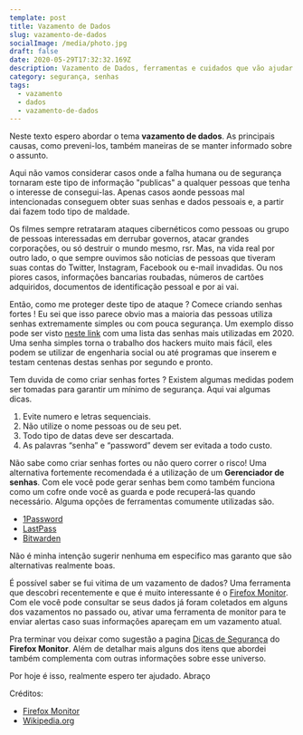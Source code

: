 ```yaml
---
template: post
title: Vazamento de Dados
slug: vazamento-de-dados
socialImage: /media/photo.jpg
draft: false
date: 2020-05-29T17:32:32.169Z
description: Vazamento de Dados, ferramentas e cuidados que vão ajudar a se proteger melhor.
category: segurança, senhas
tags:
  - vazamento
  - dados
  - vazamento-de-dados
---
```

Neste texto espero abordar o tema **vazamento de dados**. As principais causas, como preveni-los, também maneiras de se manter informado sobre o assunto.

Aqui não vamos considerar casos onde a falha humana ou de segurança tornaram este tipo de informação "publicas" a qualquer pessoas que tenha o interesse de consegui-las. Apenas casos aonde pessoas mal intencionadas conseguem obter suas senhas e dados pessoais e, a partir dai fazem todo tipo de maldade.

Os filmes sempre retrataram ataques cibernéticos como pessoas ou grupo de pessoas interessadas em derrubar governos, atacar grandes corporações, ou só destruir o mundo mesmo, rsr. Mas, na vida real por outro lado, o que sempre ouvimos são noticias de pessoas que tiveram suas contas do Twitter, Instagram, Facebook ou e-mail invadidas. Ou nos piores casos, informações bancarias roubadas, números de cartões adquiridos, documentos de identificação pessoal e por ai vai.

Então, como me proteger deste tipo de ataque ?
Comece criando senhas fortes ! Eu sei que isso parece obvio mas a maioria das pessoas utiliza senhas extremamente simples ou com pouca segurança. Um exemplo disso pode ser visto [neste link](https://en.wikipedia.org/wiki/List_of_the_most_common_passwords) com uma lista das senhas mais utilizadas em 2020.
Uma senha simples torna o trabalho dos hackers muito mais fácil, eles podem se utilizar de engenharia social ou até programas que inserem e testam centenas destas senhas por segundo e pronto.

Tem duvida de como criar senhas fortes ?
Existem algumas medidas podem ser tomadas para garantir um mínimo de segurança. Aqui vai algumas dicas.

1. Evite numero e letras sequenciais.
2. Não utilize o nome pessoas ou de seu pet.
3. Todo tipo de datas deve ser descartada.
4. As palavras “senha” e “password” devem ser evitada a todo custo.

Não sabe como criar senhas fortes ou não quero correr o risco!
Uma alternativa fortemente recomendada é a utilização de um **Gerenciador de senhas**. Com ele você pode gerar senhas bem como também funciona como um cofre onde você as guarda e pode recuperá-las quando necessário. Alguma opções de ferramentas comumente utilizadas são.

* [1Password](https://1password.com/pt/)[](https://www.lastpass.com/)
* [LastPass](https://www.lastpass.com/)
* [Bitwarden](https://bitwarden.com/)

Não é minha intenção sugerir nenhuma em especifico mas garanto que são alternativas realmente boas.

É possível saber se fui vitima de um vazamento de dados?
Uma ferramenta que descobri recentemente e que é muito interessante é o [Firefox Monitor](https://monitor.firefox.com/). Com ele você pode consultar se seus dados já foram coletados em alguns dos vazamentos no passado ou, ativar uma ferramenta de monitor para te enviar alertas caso suas informações apareçam em um vazamento atual.

Pra terminar vou deixar como sugestão a pagina [Dicas de Segurança](https://monitor.firefox.com/security-tips) do **Firefox Monitor**. Além de detalhar mais alguns dos itens que abordei também complementa com outras informações sobre esse universo.

Por hoje é isso, realmente espero ter ajudado.
Abraço

Créditos:

* [Firefox Monitor](https://monitor.firefox.com)[](https://en.wikipedia.org/wiki/Main_Page)
* [Wikipedia.org](https://en.wikipedia.org/wiki/Main_Page)